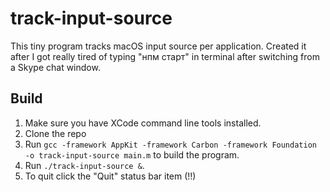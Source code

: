 # track-input-source

This tiny program tracks macOS input source per application. Created it after I got really tired of typing "нпм старт" in terminal after switching from a Skype chat window.

## Build

1. Make sure you have XCode command line tools installed.
2. Clone the repo
3. Run `gcc -framework AppKit -framework Carbon -framework Foundation -o track-input-source main.m` to build the program.
4. Run `./track-input-source &`. 
5. To quit click the "Quit" status bar item (!!)
